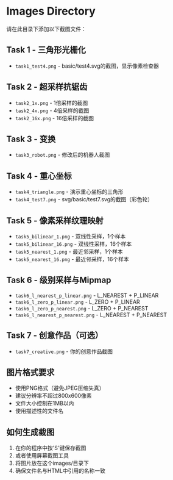 # Images Directory

请在此目录下添加以下截图文件：

## Task 1 - 三角形光栅化
- `task1_test4.png` - basic/test4.svg的截图，显示像素检查器

## Task 2 - 超采样抗锯齿
- `task2_1x.png` - 1倍采样的截图
- `task2_4x.png` - 4倍采样的截图  
- `task2_16x.png` - 16倍采样的截图

## Task 3 - 变换
- `task3_robot.png` - 修改后的机器人截图

## Task 4 - 重心坐标
- `task4_triangle.png` - 演示重心坐标的三角形
- `task4_test7.png` - svg/basic/test7.svg的截图（彩色轮）

## Task 5 - 像素采样纹理映射
- `task5_bilinear_1.png` - 双线性采样，1个样本
- `task5_bilinear_16.png` - 双线性采样，16个样本
- `task5_nearest_1.png` - 最近邻采样，1个样本
- `task5_nearest_16.png` - 最近邻采样，16个样本

## Task 6 - 级别采样与Mipmap
- `task6_l_nearest_p_linear.png` - L_NEAREST + P_LINEAR
- `task6_l_zero_p_linear.png` - L_ZERO + P_LINEAR
- `task6_l_zero_p_nearest.png` - L_ZERO + P_NEAREST
- `task6_l_nearest_p_nearest.png` - L_NEAREST + P_NEAREST

## Task 7 - 创意作品（可选）
- `task7_creative.png` - 你的创意作品截图

## 图片格式要求
- 使用PNG格式（避免JPEG压缩失真）
- 建议分辨率不超过800x600像素
- 文件大小控制在1MB以内
- 使用描述性的文件名

## 如何生成截图
1. 在你的程序中按'S'键保存截图
2. 或者使用屏幕截图工具
3. 将图片放在这个images/目录下
4. 确保文件名与HTML中引用的名称一致 